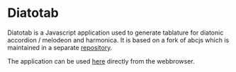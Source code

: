 # Diatotab
Diatotab is a Javascript application used to generate tablature for diatonic accordion / melodeon and harmonica.
It is based on a fork of abcjs which is maintained in a separate [repository](https://github.com/RickvanderS/abcjs-melodeon-tab).

The application can be used [here](https://diatotab.com) directly from the webbrowser.